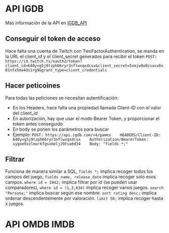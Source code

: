# API IGDB
Más información de la API en [IGDB_API](https://api-docs.igdb.com/)
## Conseguir el token de acceso 
Hace falta una cuenta de Twitch con TwoFactorAuthentication, se manda en la URL el client_id y el client_secret generados para recibir el token
`POST: https://id.twitch.tv/oauth2/token?client_id=640yvg5j9tzph66ryr3nflwxqxdcsx&client_secret=5vmjw9o0zsaxv6n01nfx5ma4ds1rg9&grant_type=client_credentials`
## Hacer peticoines
Para todas las peticiones se necesitan autentificación:
- En los Headers, hace falta una propiedad llamada Client-ID con el valor del client_id
- En autorización, hay que usar el modo Bearer Token, y proporcionar el token antes conseguido
- En body se ponen los parámetros para buscar
- Ejemplo: `POST: https://api.igdb.com/v4/games    HEADERS/Client-ID: 640yvg5j9tzph66ryr3nflwxqxdcsx    Authorization/BearerToken: sygoe9vzlmurkfgsxmelj29tsa6d34    Body: "fields *;"`
## Filtrar
Funciona de manera similar a SQL, `fields *;` implica recoger todos los campos del juego, `fields name, release_date` implica recoger solo esos campos. `where id = 1942;` implica filtrar por id (se pueden usar comparadores), `where id = (1,3,634)` implica recoger varios juegos. `search "Persona;"` implica buscar según ese nombre. `sort rating desc;` implica ordenar descendentemente por valoración. `limit 50;` implica recoger hasta x juegos.

# API OMDB IMDB

